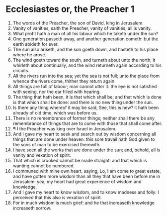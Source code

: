 ﻿# Ecclesiastes or, the Preacher 1
1. The words of the Preacher, the son of David, king in Jerusalem. 
2. Vanity of vanities, saith the Preacher, vanity of vanities; all is vanity. 
3. What profit hath a man of all his labour which he taketh under the sun? 
4. One generation passeth away, and another generation cometh: but the earth abideth for ever. 
5. The sun also ariseth, and the sun goeth down, and hasteth to his place where he arose. 
6. The wind goeth toward the south, and turneth about unto the north; it whirleth about continually, and the wind returneth again according to his circuits. 
7. All the rivers run into the sea; yet the sea is not full; unto the place from whence the rivers come, thither they return again. 
8. All things are full of labour; man cannot utter it: the eye is not satisfied with seeing, nor the ear filled with hearing. 
9. The thing that hath been, it is that which shall be; and that which is done is that which shall be done: and there is no new thing under the sun. 
10. Is there any thing whereof it may be said, See, this is new? it hath been already of old time, which was before us. 
11. There is no remembrance of former things; neither shall there be any remembrance of things that are to come with those that shall come after. 
12. ¶ I the Preacher was king over Israel in Jerusalem. 
13. And I gave my heart to seek and search out by wisdom concerning all things that are done under heaven: this sore travail hath God given to the sons of man to be exercised therewith. 
14. I have seen all the works that are done under the sun; and, behold, all is vanity and vexation of spirit. 
15. That which is crooked cannot be made straight: and that which is wanting cannot be numbered. 
16. I communed with mine own heart, saying, Lo, I am come to great estate, and have gotten more wisdom than all they that have been before me in Jerusalem: yea, my heart had great experience of wisdom and knowledge. 
17. And I gave my heart to know wisdom, and to know madness and folly: I perceived that this also is vexation of spirit. 
18. For in much wisdom is much grief: and he that increaseth knowledge increaseth sorrow. 
